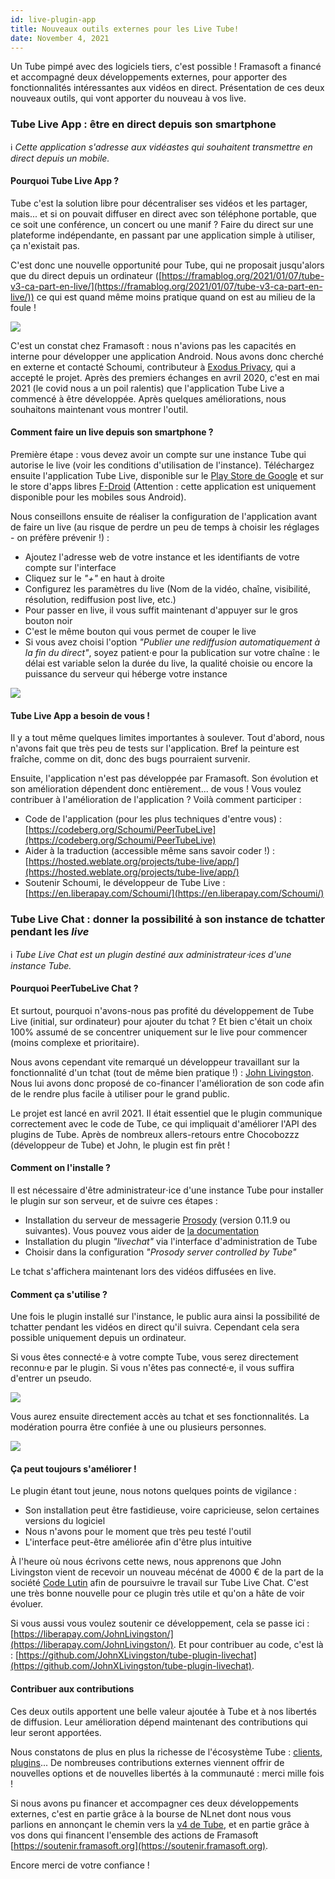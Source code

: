 ```yaml
---
id: live-plugin-app
title: Nouveaux outils externes pour les Live Tube!
date: November 4, 2021
---
```


Un Tube pimpé avec des logiciels tiers, c'est possible ! Framasoft a financé et accompagné deux développements externes, pour apporter des fonctionnalités intéressantes aux vidéos en direct. Présentation de ces deux nouveaux outils, qui vont apporter du nouveau à vos live.

### Tube Live App : être en direct depuis son smartphone

ℹ️ *Cette application s'adresse aux vidéastes qui souhaitent transmettre en direct depuis un mobile.*

#### Pourquoi Tube Live App ?

Tube c'est la solution libre pour décentraliser ses vidéos et les partager, mais... et si on pouvait diffuser en direct avec son téléphone portable, que ce soit une conférence, un concert ou une manif ? Faire du direct sur une plateforme indépendante, en passant par une application simple à utiliser, ça n'existait pas.

C'est donc une nouvelle opportunité pour Tube, qui ne proposait jusqu'alors que du direct depuis un ordinateur ([https://framablog.org/2021/01/07/tube-v3-ca-part-en-live/](https://framablog.org/2021/01/07/tube-v3-ca-part-en-live/)) ce qui est quand même moins pratique quand on est au milieu de la foule !

![](/img/news/live-plugin-app/fr/meme-sans-tube-live-app.jpg)

C'est un constat chez Framasoft : nous n'avions pas les capacités en interne pour développer une application Android. Nous avons donc cherché en externe et contacté Schoumi, contributeur à [Exodus Privacy](https://exodus-privacy.eu.org/fr/), qui a accepté le projet. Après des premiers échanges en avril 2020, c'est en mai 2021 (le covid nous a un poil ralentis) que l'application Tube Live a commencé à être développée. Après quelques améliorations, nous souhaitons maintenant vous montrer l'outil.


#### Comment faire un live depuis son smartphone ?

Première étape : vous devez avoir un compte sur une instance Tube qui autorise le live (voir les conditions d'utilisation de l'instance). Téléchargez ensuite l'application Tube Live, disponible sur le [Play Store de Google](https://play.google.com/store/apps/details?id=fr.mobdev.peertubelive) et sur le store d'apps libres [F-Droid](https://f-droid.org/fr/packages/fr.mobdev.peertubelive/) (Attention : cette application est uniquement disponible pour les mobiles sous Android).

Nous conseillons ensuite de réaliser la configuration de l'application avant de faire un live (au risque de perdre un peu de temps à choisir les réglages - on préfère prévenir !) :

  * Ajoutez l'adresse web de votre instance et les identifiants de votre compte sur l'interface
  * Cliquez sur le *"+"* en haut à droite
  * Configurez les paramètres du live (Nom de la vidéo, chaîne, visibilité, résolution, rediffusion post live, etc.)
  * Pour passer en live, il vous suffit maintenant d'appuyer sur le gros bouton noir
  * C'est le même bouton qui vous permet de couper le live
  * Si vous avez choisi l'option *"Publier une rediffusion automatiquement à la fin du direct"*, soyez patient⋅e pour la publication sur votre chaîne : le délai est variable selon la durée du live, la qualité choisie ou encore la puissance du serveur qui héberge votre instance

![](/img/news/live-plugin-app/fr/Capture-ecran-PT-Live-App@2x.jpg)


#### Tube Live App a besoin de vous !

Il y a tout même quelques limites importantes à soulever. Tout d'abord, nous n'avons fait que très peu de tests sur l'application. Bref la peinture est fraîche, comme on dit, donc des bugs pourraient survenir.

Ensuite, l'application n'est pas développée par Framasoft. Son évolution et son amélioration dépendent donc entièrement... de vous ! Vous voulez contribuer à l'amélioration de l'application ? Voilà comment participer :

   * Code de l'application (pour les plus techniques d'entre vous) : [https://codeberg.org/Schoumi/PeerTubeLive](https://codeberg.org/Schoumi/PeerTubeLive)
   * Aider à la traduction (accessible même sans savoir coder !) : [https://hosted.weblate.org/projects/tube-live/app/](https://hosted.weblate.org/projects/tube-live/app/)
   * Soutenir Schoumi, le développeur de Tube Live : [https://en.liberapay.com/Schoumi/](https://en.liberapay.com/Schoumi/)


### Tube Live Chat : donner la possibilité à son instance de tchatter pendant les *live*

ℹ️ *Tube Live Chat est un plugin destiné aux administrateur⋅ices d'une instance Tube.*

#### Pourquoi PeerTubeLive Chat ?

Et surtout, pourquoi n'avons-nous pas profité du développement de Tube Live (initial, sur ordinateur) pour ajouter du tchat ? Et bien c'était un choix 100% assumé de se concentrer uniquement sur le live pour commencer (moins complexe et prioritaire).

Nous avons cependant vite remarqué un développeur travaillant sur la fonctionnalité d'un tchat (tout de même bien pratique !) : [John Livingston](http://john-livingston.fr/). Nous lui avons donc proposé de co-financer l'amélioration de son code afin de le rendre plus facile à utiliser pour le grand public.

Le projet est lancé en avril 2021. Il était essentiel que le plugin communique correctement avec le code de Tube, ce qui impliquait d'améliorer l'API des plugins de Tube. Après de nombreux allers-retours entre Chocobozzz (développeur de Tube) et John, le plugin est fin prêt !

#### Comment on l'installe ?

Il est nécessaire d'être administrateur⋅ice d'une instance Tube pour installer le plugin sur son serveur, et de suivre ces étapes :

   * Installation du serveur de messagerie [Prosody](https://prosody.im/) (version 0.11.9  ou suivantes). Vous pouvez vous aider de [la documentation](https://github.com/JohnXLivingston/tube-plugin-livechat/blob/main/documentation/prosody.md)
   * Installation du plugin *"livechat"* via l'interface d'administration de Tube
   * Choisir dans la configuration *"Prosody server controlled by Tube"*

Le tchat s'affichera maintenant lors des vidéos diffusées en live.

#### Comment ça s'utilise ?

Une fois le plugin installé sur l'instance, le public aura ainsi la possibilité de tchatter pendant les vidéos en direct qu'il suivra. Cependant cela sera possible uniquement depuis un ordinateur.

Si vous êtes connecté·e à votre compte Tube, vous serez directement reconnu·e par le plugin. Si vous n'êtes pas connecté·e, il vous suffira d'entrer un pseudo.

![](/img/news/live-plugin-app/fr/PT-Live-Chat-Interface@2x.jpg)

Vous aurez ensuite directement accès au tchat et ses fonctionnalités. La modération pourra être confiée à une ou plusieurs personnes.

![](/img/news/live-plugin-app/fr/Zoom-Fonctionnalites@2x.jpg)

#### Ça peut toujours s'améliorer !

Le plugin étant tout jeune, nous notons quelques points de vigilance :

   * Son installation peut être fastidieuse, voire capricieuse, selon certaines versions du logiciel
   * Nous n'avons pour le moment que très peu testé l'outil
   * L'interface peut-être améliorée afin d'être plus intuitive

À l'heure où nous écrivons cette news, nous apprenons que John Livingston  vient de recevoir un nouveau mécénat de 4000 € de la part de la société [Code Lutin](https://www.codelutin.com/) afin de poursuivre le travail sur Tube Live Chat. C'est une très bonne nouvelle pour ce plugin très utile et qu'on a hâte de voir évoluer.

Si vous aussi vous voulez soutenir ce développement, cela se passe ici : [https://liberapay.com/JohnLivingston/](https://liberapay.com/JohnLivingston/). Et pour contribuer au code, c'est là : [https://github.com/JohnXLivingston/tube-plugin-livechat](https://github.com/JohnXLivingston/tube-plugin-livechat).

#### Contribuer aux contributions

Ces deux outils apportent une belle valeur ajoutée à Tube et à nos libertés de diffusion. Leur amélioration dépend maintenant des contributions qui leur seront apportées.

Nous constatons de plus en plus la richesse  de l'écosystème Tube : [clients](https://tube.docs.imzqqq.top/use-third-party-application), [plugins](https://joinpeertube.org/plugins-selection)... De nombreuses contributions externes viennent offrir de nouvelles options et de nouvelles libertés à la communauté : merci mille fois !

Si nous avons pu financer et accompagner ces deux développements externes, c'est en partie grâce à la bourse de NLnet dont nous vous parlions en annonçant le chemin vers la [v4 de Tube](https://joinpeertube.org/news#roadmap-v4), et en partie grâce à vos dons qui financent l'ensemble des actions de Framasoft [https://soutenir.framasoft.org](https://soutenir.framasoft.org).

Encore merci de votre confiance !

